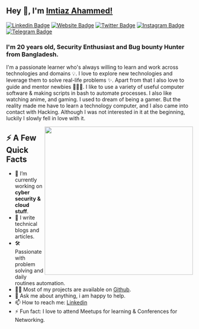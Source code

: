 ## Hey 👋, I'm [Imtiaz Ahammed!](https://github.com/imtiazsec/)

[![Linkedin Badge](https://img.shields.io/badge/-LinkedIn-0e76a8?style=flat-square&logo=Linkedin&logoColor=white)](https://linkedin.com/in/imtiazsec)
[![Website Badge](https://img.shields.io/badge/Website-3b5998?style=flat-square&logo=google-chrome&logoColor=white)](https://imtiazsec.github.io/)
[![Twitter Badge](https://img.shields.io/badge/-Twitter-00acee?style=flat-square&logo=Twitter&logoColor=white)](https://twitter.com/imtiazsec)
[![Instagram Badge](https://img.shields.io/badge/-Instagram-e4405f?style=flat-square&logo=Instagram&logoColor=white)](https://instagram.com/imtiazsec/)
[![Telegram Badge](https://img.shields.io/badge/-Telegram-0088cc?style=flat-square&logo=Telegram&logoColor=white)](https://t.me/imtiazsec)

### I'm 20 years old, Security Enthusiast and Bug bounty Hunter from Bangladesh.
I'm a passionate learner who's always willing to learn and work across technologies and domains 💡. I love to explore new technologies and leverage them to solve real-life problems ✨. Apart from that I also love to guide and mentor newbies 👨🏻‍💻. I like to use a variety of useful computer software & making scripts in bash to automate processes. I also like watching anime, and gaming. I used to dream of being a gamer. But the reality made me have to learn a technology computer, and I also came into contact with Hacking. Although I was not interested in it at the beginning, luckily I slowly fell in love with it.

<img align="right" width=400 src="https://camo.githubusercontent.com/1c599fd918f649ead173975ee0cb6ce72c47d2765e2813f608f7282a74407e26/68747470733a2f2f6d656469612e67697068792e636f6d2f6d656469612f38333648694a633770677a7938694e58436e2f67697068792e676966" />
<h2>⚡️ A Few Quick Facts</h2>

- 🔭 I’m currently working on <strong>cyber security & cloud stuff</strong>.
- 📝 I write technical blogs and articles.
- 🛠 Passionate with problem solving and daily routines automation.
- 👨‍💻 Most of my projects are available on <a href="https://github.com/imtiazsec">Github</a>.
- 💬 Ask me about anything, i am happy to help.
- 📫 How to reach me: [Linkedin](https://www.linkedin.com/in/imtiazsec/)
- ⚡ Fun fact: I love to attend Meetups for learning & Conferences for Networking.
